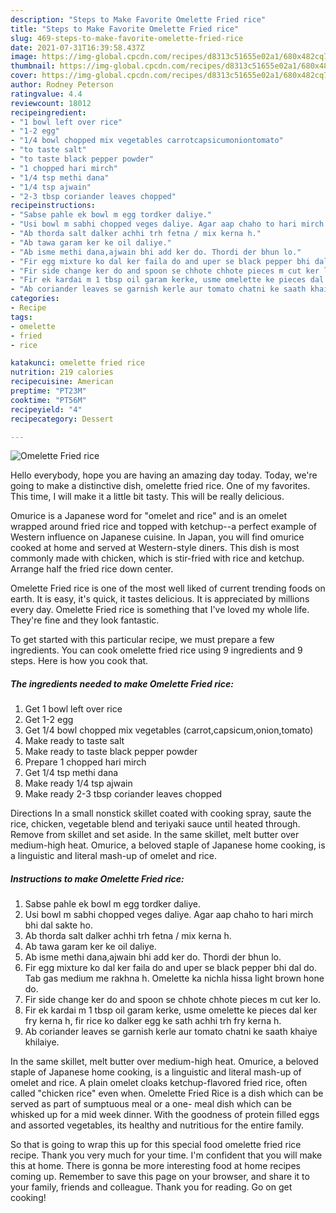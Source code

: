```yaml
---
description: "Steps to Make Favorite Omelette Fried rice"
title: "Steps to Make Favorite Omelette Fried rice"
slug: 469-steps-to-make-favorite-omelette-fried-rice
date: 2021-07-31T16:39:58.437Z
image: https://img-global.cpcdn.com/recipes/d8313c51655e02a1/680x482cq70/omelette-fried-rice-recipe-main-photo.jpg
thumbnail: https://img-global.cpcdn.com/recipes/d8313c51655e02a1/680x482cq70/omelette-fried-rice-recipe-main-photo.jpg
cover: https://img-global.cpcdn.com/recipes/d8313c51655e02a1/680x482cq70/omelette-fried-rice-recipe-main-photo.jpg
author: Rodney Peterson
ratingvalue: 4.4
reviewcount: 18012
recipeingredient:
- "1 bowl left over rice"
- "1-2 egg"
- "1/4 bowl chopped mix vegetables carrotcapsicumoniontomato"
- "to taste salt"
- "to taste black pepper powder"
- "1 chopped hari mirch"
- "1/4 tsp methi dana"
- "1/4 tsp ajwain"
- "2-3 tbsp coriander leaves chopped"
recipeinstructions:
- "Sabse pahle ek bowl m egg tordker daliye."
- "Usi bowl m sabhi chopped veges daliye. Agar aap chaho to hari mirch bhi dal sakte ho."
- "Ab thorda salt dalker achhi trh fetna / mix kerna h."
- "Ab tawa garam ker ke oil daliye."
- "Ab isme methi dana,ajwain bhi add ker do. Thordi der bhun lo."
- "Fir egg mixture ko dal ker faila do and uper se black pepper bhi dal do. Tab gas medium me rakhna h. Omelette ka nichla hissa light brown hone do."
- "Fir side change ker do and spoon se chhote chhote pieces m cut ker lo."
- "Fir ek kardai m 1 tbsp oil garam kerke, usme omelette ke pieces dal ker fry kerna h, fir rice ko dalker egg ke sath achhi trh fry kerna h."
- "Ab coriander leaves se garnish kerle aur tomato chatni ke saath khaiye khilaiye."
categories:
- Recipe
tags:
- omelette
- fried
- rice

katakunci: omelette fried rice 
nutrition: 219 calories
recipecuisine: American
preptime: "PT23M"
cooktime: "PT56M"
recipeyield: "4"
recipecategory: Dessert

---
```



![Omelette Fried rice](https://img-global.cpcdn.com/recipes/d8313c51655e02a1/680x482cq70/omelette-fried-rice-recipe-main-photo.jpg)

Hello everybody, hope you are having an amazing day today. Today, we're going to make a distinctive dish, omelette fried rice. One of my favorites. This time, I will make it a little bit tasty. This will be really delicious.

Omurice is a Japanese word for &#34;omelet and rice&#34; and is an omelet wrapped around fried rice and topped with ketchup--a perfect example of Western influence on Japanese cuisine. In Japan, you will find omurice cooked at home and served at Western-style diners. This dish is most commonly made with chicken, which is stir-fried with rice and ketchup. Arrange half the fried rice down center.

Omelette Fried rice is one of the most well liked of current trending foods on earth. It is easy, it's quick, it tastes delicious. It is appreciated by millions every day. Omelette Fried rice is something that I've loved my whole life. They're fine and they look fantastic.


To get started with this particular recipe, we must prepare a few ingredients. You can cook omelette fried rice using 9 ingredients and 9 steps. Here is how you cook that.

<!--inarticleads1-->

##### The ingredients needed to make Omelette Fried rice:

1. Get 1 bowl left over rice
1. Get 1-2 egg
1. Get 1/4 bowl chopped mix vegetables (carrot,capsicum,onion,tomato)
1. Make ready to taste salt
1. Make ready to taste black pepper powder
1. Prepare 1 chopped hari mirch
1. Get 1/4 tsp methi dana
1. Make ready 1/4 tsp ajwain
1. Make ready 2-3 tbsp coriander leaves chopped


Directions In a small nonstick skillet coated with cooking spray, saute the rice, chicken, vegetable blend and teriyaki sauce until heated through. Remove from skillet and set aside. In the same skillet, melt butter over medium-high heat. Omurice, a beloved staple of Japanese home cooking, is a linguistic and literal mash-up of omelet and rice. 

<!--inarticleads2-->

##### Instructions to make Omelette Fried rice:

1. Sabse pahle ek bowl m egg tordker daliye.
1. Usi bowl m sabhi chopped veges daliye. Agar aap chaho to hari mirch bhi dal sakte ho.
1. Ab thorda salt dalker achhi trh fetna / mix kerna h.
1. Ab tawa garam ker ke oil daliye.
1. Ab isme methi dana,ajwain bhi add ker do. Thordi der bhun lo.
1. Fir egg mixture ko dal ker faila do and uper se black pepper bhi dal do. Tab gas medium me rakhna h. Omelette ka nichla hissa light brown hone do.
1. Fir side change ker do and spoon se chhote chhote pieces m cut ker lo.
1. Fir ek kardai m 1 tbsp oil garam kerke, usme omelette ke pieces dal ker fry kerna h, fir rice ko dalker egg ke sath achhi trh fry kerna h.
1. Ab coriander leaves se garnish kerle aur tomato chatni ke saath khaiye khilaiye.


In the same skillet, melt butter over medium-high heat. Omurice, a beloved staple of Japanese home cooking, is a linguistic and literal mash-up of omelet and rice. A plain omelet cloaks ketchup-flavored fried rice, often called &#34;chicken rice&#34; even when. Omelette Fried Rice is a dish which can be served as part of sumptuous meal or a one- meal dish which can be whisked up for a mid week dinner. With the goodness of protein filled eggs and assorted vegetables, its healthy and nutritious for the entire family. 

So that is going to wrap this up for this special food omelette fried rice recipe. Thank you very much for your time. I'm confident that you will make this at home. There is gonna be more interesting food at home recipes coming up. Remember to save this page on your browser, and share it to your family, friends and colleague. Thank you for reading. Go on get cooking!
